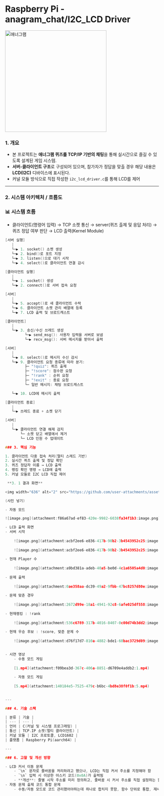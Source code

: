 # Raspberry Pi - anagram_chat/I2C_LCD Driver

<img width="332" alt="애너그램" src="https://github.com/user-attachments/assets/7a9d4ced-f228-4ce4-97da-78b996ad2f0d" />


### 1. 개요

- 본 프로젝트는 **애너그램 퀴즈를 TCP/IP 기반의 채팅**을 통해 실시간으로 즐길 수 있도록 설계된 게임 시스템.
- **서버-클라이언트 구조**로 구성되어 있으며, 참가자가 정답을 맞출 경우 해당 내용은 **LCD(I2C)** 디바이스에 표시된다.
- 커널 모듈 방식으로 직접 작성한 `i2c_lcd_driver.c`를 통해 LCD를 제어

---

### 2. 시스템 아키텍처 / 흐름도

### 📊 시스템 흐름

- 클라이언트(명령어 입력) → TCP 소켓 통신 → server(퀴즈 출제 및 응답 처리) → 퀴즈 정답 여부 판단 → LCD 출력(Kernel Module)

```c
[서버 실행]
   |
   └─▶ 1. socket() 소켓 생성
   └─▶ 2. bind()로 포트 지정
   └─▶ 3. listen()으로 대기 시작
   └─▶ 4. select()로 클라이언트 연결 감시

[클라이언트 실행]
   |
   └─▶ 1. socket() 생성
   └─▶ 2. connect()로 서버 접속 요청

[서버]
   |
   └─▶ 5. accept()로 새 클라이언트 수락
   └─▶ 6. 클라이언트 소켓 관리 배열에 등록
   └─▶ 7. LCD 출력 및 브로드캐스트

[클라이언트]
   |
   └─▶ 3. 송신/수신 쓰레드 생성
         └─▶ send_msg(): 사용자 입력을 서버로 보냄
         └─▶ recv_msg(): 서버 메시지를 받아서 출력

[서버]
   |
   └─▶ 8. select()로 메시지 수신 감시
   └─▶ 9. 클라이언트 요청 종류에 따라 분기:
         ├─ "!quiz": 퀴즈 출제
         ├─ "!score": 점수판 요청
         ├─ "!rank" : 순위 요청
         ├─ "!exit" : 종료 요청
         └─ 일반 메시지: 채팅 브로드캐스트

   └─▶ 10. LCD에 메시지 출력

[클라이언트 종료]
   |
   └─▶ 쓰레드 종료 + 소켓 닫기

[서버]
   |
   └─▶ 클라이언트 연결 해제 감지
       └─ 소켓 닫고 배열에서 제거
       └─ LCD 인원 수 업데이트

### 3. 핵심 기능

1. 클라이언트 다중 접속 처리(멀티 스레드 기반)
2. 실시간 퀴즈 출제 및 정답 확인
3. 퀴즈 정답자 이름 → LCD 출력
4. 랭킹 확인 명령 → LCD에 출력
5. 커널 모듈로 I2C LCD 직접 제어 

 **3. 1 결과 화면**

<img width="636" alt="2" src="https://github.com/user-attachments/assets/207b8fdb-3eab-4dba-8be5-67dd8023395c" />

(사진 넣기)

- 자동 모드

![image.png](attachment:f86a67ad-ef83-420e-9982-6038fa34f1b3:image.png)

- LCD 출력 화면
- 서버 시작
    
    ![image.png](attachment:acbf2ee6-e836-417b-90b2-3b4543952c25:image.png)
    
    ![image.png](attachment:acbf2ee6-e836-417b-90b2-3b4543952c25:image.png)
    
- 현재 Player 수
    
    ![image.png](attachment:a9bd381a-adeb-40a5-be0d-4c1a6505a4d0:image.png)
    
- 문제 출력
    
    ![image.png](attachment:0ae358aa-dc39-49a2-9fbb-47bc8257d80e:image.png)
    
- 문제 맞춘 경우
    
    ![image.png](attachment:2672d99e-18a1-4941-92c8-6afe025df558:image.png)
    
- 현재랭킹 : !rank
    
    ![image.png](attachment:536c6789-317b-4016-8407-0c00d74b3dd2:image.png)
    
- 현재 우승 후보 : !score, 맞춘 문제 수
    
    ![image.png](attachment:d76f17d7-810a-4882-bde1-60bac3729d09:image.png)
    

- 시연 영상
    - 수동 모드 게임
    
    [1.mp4](attachment:f09bea3d-367c-406a-8851-d6709e4addb2:1.mp4)
    
    - 자동 모드 게임
    
    [5.mp4](attachment:140184e5-7525-479c-b6bc-4bd8e38f0f1b:5.mp4)
    

---

### 4. 기술 스택

| 분류 | 기술 |
| --- | --- |
| 언어 | C(커널 및 시스템 프로그래밍) |
| 통신 | TCP.IP 소켓(멀티 클라이언트) |
| 커널 모듈 | I2C 프로토콜, LCD1602 |
| 플랫폼 | Raspberry Pi(aarch64) |

---

### 6. 고찰 및 개선 방향

- LCD 커서 이동 문제
    - `\n` 문자로 줄바꿈을 처리하려고 했으나, LCD는 직접 커서 주소를 지정해야 함
    - `\n` 입력 시 이상한 아스키 코드(0x0A)가 출력됨
    - **개선**: 줄별 시작 주소를 미리 정의하고, 줄바꿈 시 커서 주소를 직접 설정하는 함수로 처리
- 자동 문제 출제 코드 통합 문제
    - 수동/자동 모드로 코드 관리했어야하는데 하나로 합치지 못함, 함수 단위로 통합, 재사용 가능하도록 구조화 보완 필요
